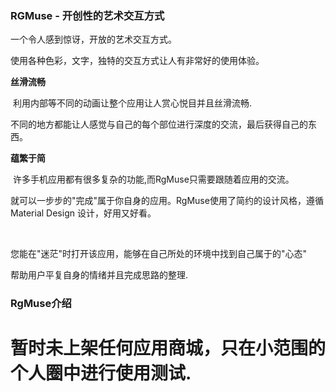 ### RGMuse - 开创性的艺术交互方式

一个令人感到惊讶，开放的艺术交互方式。

使用各种色彩，文字，独特的交互方式让人有非常好的使用体验。



**丝滑流畅**

​		利用内部等不同的动画让整个应用让人赏心悦目并且丝滑流畅.

​		不同的地方都能让人感觉与自己的每个部位进行深度的交流，最后获得自己的东西。

**蕴繁于简**

​		许多手机应用都有很多复杂的功能,而RgMuse只需要跟随着应用的交流。

​		就可以一步步的"完成"属于你自身的应用。RgMuse使用了简约的设计风格，遵循 Material Design 设计，好用又好看。

​	

您能在"迷茫"时打开该应用，能够在自己所处的环境中找到自己属于的"心态"

帮助用户平复自身的情绪并且完成思路的整理.



### RgMuse介绍

 暂时未上架任何应用商城，只在小范围的个人圈中进行使用测试.
=================================